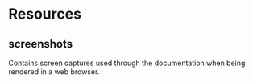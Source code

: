 # Resources

## screenshots

Contains screen captures used through the documentation when being rendered in a web browser.
